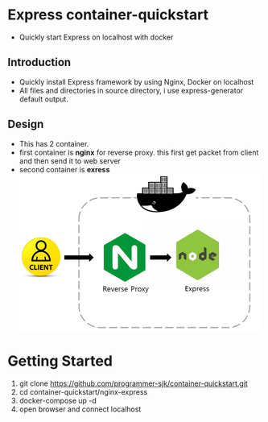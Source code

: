 # Express container-quickstart
* Quickly start Express on localhost with docker

## Introduction
* Quickly install Express framework by using Nginx, Docker on localhost
* All files and directories in source directory, i use express-generator default output. 

## Design
* This has 2 container.
* first container is <b>nginx</b> for reverse proxy. this first get packet from client and then send it to web server
* second container is <b>exress</b>
![design](../images/express_design.PNG)

# Getting Started
1. git clone https://github.com/programmer-sjk/container-quickstart.git
2. cd container-quickstart/nginx-express
3. docker-compose up -d
4. open browser and connect localhost
